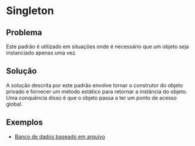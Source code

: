 # Singleton

## Problema

Este padrão é utilizado em situações onde é necessário que um objeto seja instanciado apenas uma vez.

## Solução

A solução descrita por este padrão envolve tornar o construtor do objeto privado e fornecer um método estático para retornar a instância do objeto. Uma conquência disso é que o objeto passa a ter um ponto de acesso global.

## Exemplos

 - [Banco de dados baseado em arquivo](./file-based-database.ts)
